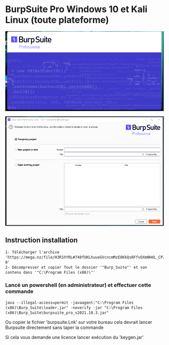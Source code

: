 # BurpSuite Pro Windows 10 et Kali Linux (toute plateforme)

![Screenshot](bupsuiteimg1.png)

![Screenshot](bupsuiteimg2.png) 

## Instruction installation

    1- Télécharger l'archive 'https://mega.nz/file/H3R1hYRL#740fUKLhuueGVcncmMzE8KkQsRFfvOXmNHdL_CPJW-0'
    2- Décompresser et copier Tout le dossier '"Burp_Suite"' et son contenu dans '"C:\Program Files (x86)\"'

### Lancé un powershell (en administrateur) et effectuer cette commande
    java --illegal-access=permit -javaagent:"C:\Program Files (x86)\Burp_Suite\loader.jar" -noverify -jar "C:\Program Files (x86)\Burp_Suite\burpsuite_pro_v2021.10.3.jar"

Ou copier le fichier 'burpsuite.Lnk' sur votre bureau cela devrait lancer Burpsuite directement sans taper la commande

Si cela vous demande une licence lancer exécution du 'keygen.jar'
